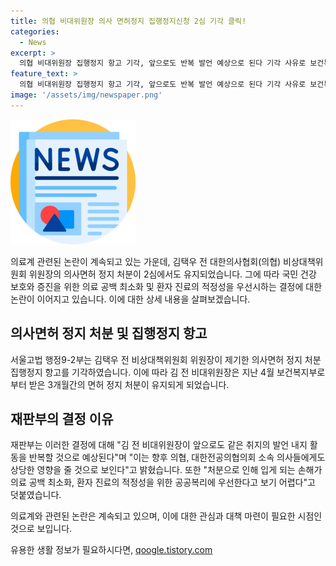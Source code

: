 ```yaml
---
title: 의협 비대위원장 의사 면허정지 집행정지신청 2심 기각 클릭!
categories:
  - News
excerpt: >
  의협 비대위원장 집행정지 항고 기각, 앞으로도 반복 발언 예상으로 된다 기각 사유로 보건복지부가 전공의 집단사직을 조장한 혐의로 의료행위 제한된 김 전 비대위원장, 법원 공공복리 우선 박 전 조직위원장 항고도 기각.
feature_text: >
  의협 비대위원장 집행정지 항고 기각, 앞으로도 반복 발언 예상으로 된다 기각 사유로 보건복지부가 전공의 집단사직을 조장한 혐의로 의료행위 제한된 김 전 비대위원장, 법원 공공복리 우선 박 전 조직위원장 항고도 기각.
image: '/assets/img/newspaper.png'
---
```


<p><img src="/assets/img/newspaper.png" alt="kimp 속보" /></p>

<p>의료계 관련된 논란이 계속되고 있는 가운데, 김택우 전 대한의사협회(의협) 비상대책위원회 위원장의 의사면허 정지 처분이 2심에서도 유지되었습니다. 그에 따라 국민 건강 보호와 증진을 위한 의료 공백 최소화 및 환자 진료의 적정성을 우선시하는 결정에 대한 논란이 이어지고 있습니다. 이에 대한 상세 내용을 살펴보겠습니다.</p>

<h2 data-ke-size="size26">의사면허 정지 처분 및 집행정지 항고</h2>

<p>서울고법 행정9-2부는 김택우 전 비상대책위원회 위원장이 제기한 의사면허 정지 처분 집행정지 항고를 기각하였습니다. 이에 따라 김 전 비대위원장은 지난 4월 보건복지부로부터 받은 3개월간의 면허 정지 처분이 유지되게 되었습니다.</p>

<h2 data-ke-size="size26">재판부의 결정 이유</h2>

<p>재판부는 이러한 결정에 대해 "김 전 비대위원장이 앞으로도 같은 취지의 발언 내지 활동을 반복할 것으로 예상된다"며 "이는 향후 의협, 대한전공의협의회 소속 의사들에게도 상당한 영향을 줄 것으로 보인다"고 밝혔습니다. 또한 "처분으로 인해 입게 되는 손해가 의료 공백 최소화, 환자 진료의 적정성을 위한 공공복리에 우선한다고 보기 어렵다"고 덧붙였습니다.</p>

<p>의료계와 관련된 논란은 계속되고 있으며, 이에 대한 관심과 대책 마련이 필요한 시점인 것으로 보입니다.</p>
유용한 생활 정보가 필요하시다면, <a href="https://qoogle.tistory.com" rel="dofollow">qoogle.tistory.com</a>


